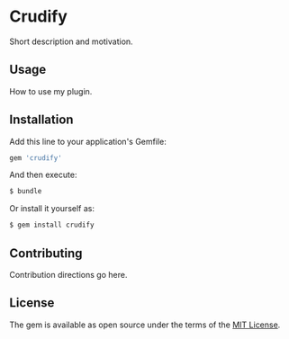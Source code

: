 # Crudify
Short description and motivation.

## Usage
How to use my plugin.

## Installation
Add this line to your application's Gemfile:

```ruby
gem 'crudify'
```

And then execute:
```bash
$ bundle
```

Or install it yourself as:
```bash
$ gem install crudify
```

## Contributing
Contribution directions go here.

## License
The gem is available as open source under the terms of the [MIT License](https://opensource.org/licenses/MIT).
